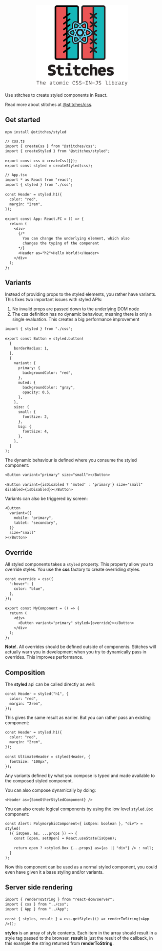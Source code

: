 <p align="center">
  <img width="300" src="../../react.png">
</p>

Use stitches to create styled components in React.

Read more about stitches at [@stitches/css](https://github.com/christianalfoni/stitches/tree/master/packages/css).

## Get started

`npm install @stitches/styled`

```tsx
// css.ts
import { createCss } from "@stitches/css";
import { createStyled } from "@stitches/styled";

export const css = createCss({});
export const styled = createStyled(css);
```

```tsx
// App.tsx
import * as React from "react";
import { styled } from "./css";

const Header = styled.h1({
  color: "red",
  margin: "2rem",
});

export const App: React.FC = () => {
  return (
    <div>
      {/*
        You can change the underlying element, which also
        changes the typing of the component
      */}
      <Header as="h2">Hello World!</Header>
    </div>
  );
};
```

## Variants

Instead of providing props to the styled elements, you rather have variants. This fixes two important issues with styled APIs:

1. No invalid props are passed down to the underlying DOM node
2. The css definition has no dynamic behaviour, meaning there is only a single evaluation. This creates a big performance improvement

```tsx
import { styled } from "./css";

export const Button = styled.button(
  {
    borderRadius: 1,
  },
  {
    variant: {
      primary: {
        backgroundColor: "red",
      },
      muted: {
        backgroundColor: "gray",
        opacity: 0.5,
      },
    },
    size: {
      small: {
        fontSize: 2,
      },
      big: {
        fontSize: 4,
      },
    },
  }
);
```

The dynamic behaviour is defined where you consume the styled component:

```tsx
<Button variant="primary" size="small"></Button>

<Button variant={isDisabled ? 'muted' : 'primary'} size="small" disabled={isDisabled}></Button>
```

Variants can also be triggered by screen:

```tsx
<Button
  variant={{
    mobile: "primary",
    tablet: "secondary",
  }}
  size="small"
></Button>
```

## Override

All styled components takes a `styled` property. This property allow you to override styles. You use the **css** factory to create overriding styles.

```tsx
const override = css({
  ":hover": {
    color: "blue",
  },
});

export const MyComponent = () => {
  return (
    <div>
      <Button variant="primary" styled={override}></Button>
    </div>
  );
};
```

**Note!**. All overrides should be defined outside of components. Stitches will actually warn you in development when you try to dynamically pass in overrides. This improves performance.

## Composition

The **styled** api can be called directly as well:

```tsx
const Header = styled("h1", {
  color: "red",
  margin: "2rem",
});
```

This gives the same result as earlier. But you can rather pass an existing component:

```tsx
const Header = styled.h1({
  color: "red",
  margin: "2rem",
});

const UltimateHeader = styled(Header, {
  fontSize: "100px",
});
```

Any variants defined by what you compose is typed and made available to the composed styled component.

You can also compose dynamically by doing:

```tsx
<Header as={SomeOtherStyledComponent} />
```

You can also create logical components by using the low level `styled.Box` component:

```tsx
const Alert: PolymorphicComponent<{ isOpen: boolean }, "div"> = styled(
  ({ isOpen, as, ...props }) => {
    const [open, setOpen] = React.useState(isOpen);

    return open ? <styled.Box {...props} as={as || "div"} /> : null;
  }
);
```

Now this component can be used as a normal styled component, you could even have given it a base styling and/or variants.

## Server side rendering

```tsx
import { renderToString } from "react-dom/server";
import { css } from "../css";
import { App } from "../App";

const { styles, result } = css.getStyles(() => renderToString(<App />));
```

**styles** is an array of style contents. Each item in the array should result in a style tag passed to the browser. **result** is just the result of the callback, in this example the string returned from **renderToString**.
